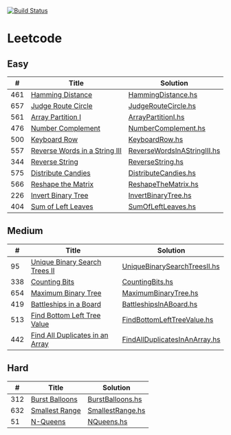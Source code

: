 [![Build Status](https://travis-ci.org/zcesur/leetcode.svg?branch=master)](https://travis-ci.org/zcesur/leetcode)

Leetcode
========

## Easy

| # | Title | Solution |
|---| ----- | -------- |
| 461 | [Hamming Distance](https://leetcode.com/problems/hamming-distance) | [HammingDistance.hs](./src/HammingDistance.hs) |
| 657 | [Judge Route Circle](https://leetcode.com/problems/judge-route-circle) | [JudgeRouteCircle.hs](./src/JudgeRouteCircle.hs) |
| 561 | [Array Partition I](https://leetcode.com/problems/array-partition-i) | [ArrayPartitionI.hs](./src/ArrayPartitionI.hs) |
| 476 | [Number Complement](https://leetcode.com/problems/number-complement) | [NumberComplement.hs](./src/NumberComplement.hs) |
| 500 | [Keyboard Row](https://leetcode.com/problems/keyboard-row) | [KeyboardRow.hs](./src/KeyboardRow.hs) |
| 557 | [Reverse Words in a String III](https://leetcode.com/problems/reverse-words-in-a-string-iii) | [ReverseWordsInAStringIII.hs](./src/ReverseWordsInAStringIII.hs) |
| 344 | [Reverse String](https://leetcode.com/problems/reverse-string) | [ReverseString.hs](./src/ReverseString.hs) |
| 575 | [Distribute Candies](https://leetcode.com/problems/distribute-candies) | [DistributeCandies.hs](./src/DistributeCandies.hs) |
| 566 | [Reshape the Matrix](https://leetcode.com/problems/reshape-the-matrix) | [ReshapeTheMatrix.hs](./src/ReshapeTheMatrix.hs) |
| 226 | [Invert Binary Tree](https://leetcode.com/problems/invert-binary-tree) | [InvertBinaryTree.hs](./src/InvertBinaryTree.hs) |
| 404 | [Sum of Left Leaves](https://leetcode.com/problems/sum-of-left-leaves) | [SumOfLeftLeaves.hs](./src/SumOfLeftLeaves.hs) |

## Medium

| # | Title | Solution |
|---| ----- | -------- |
| 95 | [Unique Binary Search Trees II](https://leetcode.com/problems/unique-binary-search-trees-ii) | [UniqueBinarySearchTreesII.hs](./src/UniqueBinarySearchTreesII.hs) |
| 338 | [Counting Bits](https://leetcode.com/problems/counting-bits) | [CountingBits.hs](./src/CountingBits.hs) |
| 654 | [Maximum Binary Tree](https://leetcode.com/problems/maximum-binary-tree) | [MaximumBinaryTree.hs](./src/MaximumBinaryTree.hs) |
| 419 | [Battleships in a Board](https://leetcode.com/problems/battleships-in-a-board) | [BattleshipsInABoard.hs](./src/BattleshipsInABoard.hs) |
| 513 | [Find Bottom Left Tree Value](https://leetcode.com/problems/find-bottom-left-tree-value) | [FindBottomLeftTreeValue.hs](./src/FindBottomLeftTreeValue.hs) |
| 442 | [Find All Duplicates in an Array](https://leetcode.com/problems/find-all-duplicates-in-an-array) | [FindAllDuplicatesInAnArray.hs](./src/FindAllDuplicatesInAnArray.hs) |

## Hard

| # | Title | Solution |
|---| ----- | -------- |
| 312 | [Burst Balloons](https://leetcode.com/problems/burst-balloons) | [BurstBalloons.hs](./src/BurstBalloons.hs) |
| 632 | [Smallest Range](https://leetcode.com/problems/smallest-range) | [SmallestRange.hs](./src/SmallestRange.hs) |
| 51 | [N-Queens](https://leetcode.com/problems/n-queens) | [NQueens.hs](./src/NQueens.hs) |
